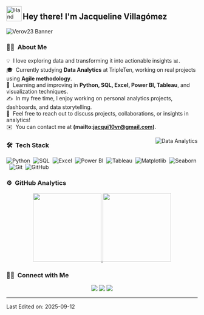 <img alt="Hand Wave" src="./assets/Hand%20Wave.gif" width='40' align="left"/><h2>Hey there! I'm Jacqueline Villagómez</h2>

![Verov23 Banner]([BannerLinkedin.png](https://github.com/Verov23/Verov23/blob/main/Banner%20Linkedin.png?raw=true))

### 👩‍💻 &nbsp;About Me

💡 &nbsp;I love exploring data and transforming it into actionable insights 📊.  
🎓 &nbsp;Currently studying **Data Analytics** at TripleTen, working on real projects using **Agile methodology**.  
🌱 &nbsp;Learning and improving in **Python, SQL, Excel, Power BI, Tableau**, and visualization techniques.  
✍️ &nbsp;In my free time, I enjoy working on personal analytics projects, dashboards, and data storytelling.  
💬 &nbsp;Feel free to reach out to discuss projects, collaborations, or insights in analytics!  
✉️ &nbsp;You can contact me at **(mailto:jacqui10vr@gmail.com)**.  

<img alt="Data Analytics" src="https://raw.githubusercontent.com/Verov23/Verov23/main/assets/Data-Analytics.gif" align="right"/>

### 🛠 &nbsp;Tech Stack

![Python](https://img.shields.io/badge/-Python-3776AB?style=flat&logo=python&logoColor=white)&nbsp;
![SQL](https://img.shields.io/badge/-SQL-00758F?style=flat&logo=mysql&logoColor=white)&nbsp;
![Excel](https://img.shields.io/badge/-Excel-217346?style=flat&logo=microsoft-excel&logoColor=white)&nbsp;
![Power BI](https://img.shields.io/badge/-Power%20BI-F2C811?style=flat&logo=power-bi&logoColor=white)&nbsp;
![Tableau](https://img.shields.io/badge/-Tableau-E97627?style=flat&logo=tableau&logoColor=white)&nbsp;
![Matplotlib](https://img.shields.io/badge/-Matplotlib-0072B2?style=flat)&nbsp;
![Seaborn](https://img.shields.io/badge/-Seaborn-4A8FB3?style=flat)&nbsp;
![Git](https://img.shields.io/badge/-Git-F05032?style=flat&logo=git&logoColor=white)&nbsp;
![GitHub](https://img.shields.io/badge/-GitHub-181717?style=flat&logo=github&logoColor=white)&nbsp;

### ⚙️ &nbsp;GitHub Analytics

<p align="center">
<a href="https://github.com/Verov23">
  <img height="180em" src="https://github-readme-stats.vercel.app/api?username=Verov23&show_icons=true&theme=algolia&include_all_commits=true&count_private=true"/>
  <img height="180em" src="https://github-readme-stats.vercel.app/api/top-langs/?username=Verov23&layout=compact&langs_count=8&theme=algolia"/>
</a>
</p>

### 🤝🏻 &nbsp;Connect with Me

<p align="center">
<a href="https://linkedin.com/in/jacquelinevillagomez"><img src="https://img.shields.io/badge/-LinkedIn-0077B5?style=flat&logo=Linkedin&logoColor=white"/></a>
<a href="mailto:tuemail@dominio.com"><img src="https://img.shields.io/badge/-Email-D14836?style=flat&logo=Gmail&logoColor=white"/></a>
<a href="https://github.com/Verov23"><img src="https://img.shields.io/badge/-GitHub-181717?style=flat&logo=github&logoColor=white"/></a>
</p>

-----


Last Edited on: 2025-09-12
